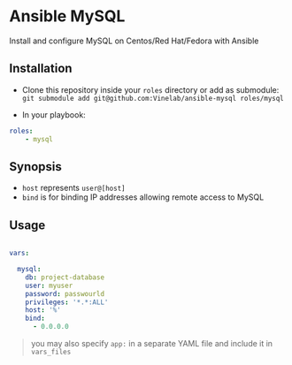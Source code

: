 # Ansible MySQL
Install and configure MySQL on Centos/Red Hat/Fedora with Ansible

## Installation

- Clone this repository inside your ```roles``` directory
or add as submodule: `git submodule add git@github.com:Vinelab/ansible-mysql roles/mysql`

- In your playbook:

```yaml
roles:
    - mysql
```


## Synopsis
- ```host``` represents ```user@[host]```
- ```bind``` is for binding IP addresses allowing remote access to MySQL

## Usage

```yaml

vars:

  mysql:
    db: project-database
    user: myuser
    password: passwourld
    privileges: '*.*:ALL'
    host: '%'
    bind:
      - 0.0.0.0

```

> you may also specify ```app:``` in a separate YAML file and include it in ```vars_files```
